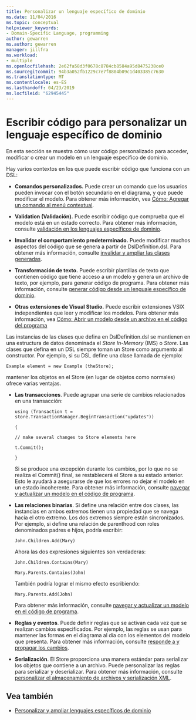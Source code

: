 ```yaml
---
title: Personalizar un lenguaje específico de dominio
ms.date: 11/04/2016
ms.topic: conceptual
helpviewer_keywords:
- Domain-Specific Language, programming
author: gewarren
ms.author: gewarren
manager: jillfra
ms.workload:
- multiple
ms.openlocfilehash: 2e62fa58d3f0678c8784cb8584a95d8475238ce0
ms.sourcegitcommit: 94b3a052fb1229c7e7f8804b09c1d403385c7630
ms.translationtype: MT
ms.contentlocale: es-ES
ms.lasthandoff: 04/23/2019
ms.locfileid: "62945445"
---
```

# <a name="write-code-to-customize-a-domain-specific-language"></a>Escribir código para personalizar un lenguaje específico de dominio

En esta sección se muestra cómo usar código personalizado para acceder, modificar o crear un modelo en un lenguaje específico de dominio.

Hay varios contextos en los que puede escribir código que funciona con un DSL:

- **Comandos personalizados.** Puede crear un comando que los usuarios pueden invocar con el botón secundario en el diagrama, y que puede modificar el modelo. Para obtener más información, vea [Cómo: Agregar un comando al menú contextual](../modeling/how-to-add-a-command-to-the-shortcut-menu.md).

- **Validation (Validación).** Puede escribir código que comprueba que el modelo está en un estado correcto. Para obtener más información, consulte [validación en los lenguajes específicos de dominio](../modeling/validation-in-a-domain-specific-language.md).

- **Invalidar el comportamiento predeterminado.** Puede modificar muchos aspectos del código que se genera a partir de DslDefinition.dsl. Para obtener más información, consulte [invalidar y ampliar las clases generadas](../modeling/overriding-and-extending-the-generated-classes.md).

- **Transformación de texto.** Puede escribir plantillas de texto que contienen código que tiene acceso a un modelo y genera un archivo de texto, por ejemplo, para generar código de programa. Para obtener más información, consulte [generar código desde un lenguaje específico de dominio](../modeling/generating-code-from-a-domain-specific-language.md).

- **Otras extensiones de Visual Studio.** Puede escribir extensiones VSIX independientes que leer y modificar los modelos. Para obtener más información, vea [Cómo: Abrir un modelo desde un archivo en el código del programa](../modeling/how-to-open-a-model-from-file-in-program-code.md)

Las instancias de las clases que defina en DslDefinition.dsl se mantienen en una estructura de datos denominada el *Store In-Memory* (IMS) o *Store*. Las clases que defina en un DSL siempre toman un Store como argumento al constructor. Por ejemplo, si su DSL define una clase llamada de ejemplo:

`Example element = new Example (theStore);`

mantener los objetos en el Store (en lugar de objetos como normales) ofrece varias ventajas.

- **Las transacciones**. Puede agrupar una serie de cambios relacionados en una transacción:

     `using (Transaction t = store.TransactionManager.BeginTransaction("updates"))`

     `{`

     `// make several changes to Store elements here`

     `t.Commit();`

     `}`

     Si se produce una excepción durante los cambios, por lo que no se realiza el Commit() final, se restablecerá el Store a su estado anterior. Esto le ayudará a asegurarse de que los errores no dejar el modelo en un estado incoherente. Para obtener más información, consulte [navegar y actualizar un modelo en el código de programa](../modeling/navigating-and-updating-a-model-in-program-code.md).

- **Las relaciones binarias**. Si define una relación entre dos clases, las instancias en ambos extremos tienen una propiedad que se navega hacia el otro extremo. Los dos extremos siempre están sincronizados. Por ejemplo, si define una relación de parenthood con roles denominados padres e hijos, podría escribir:

     `John.Children.Add(Mary)`

     Ahora las dos expresiones siguientes son verdaderas:

     `John.Children.Contains(Mary)`

     `Mary.Parents.Contains(John)`

     También podría lograr el mismo efecto escribiendo:

     `Mary.Parents.Add(John)`

     Para obtener más información, consulte [navegar y actualizar un modelo en el código de programa](../modeling/navigating-and-updating-a-model-in-program-code.md).

- **Reglas y eventos**. Puede definir reglas que se activan cada vez que se realizan cambios especificados. Por ejemplo, las reglas se usan para mantener las formas en el diagrama al día con los elementos del modelo que presenta. Para obtener más información, consulte [responde a y propagar los cambios](../modeling/responding-to-and-propagating-changes.md).

- **Serialización**. El Store proporciona una manera estándar para serializar los objetos que contiene a un archivo. Puede personalizar las reglas para serializar y deserializar. Para obtener más información, consulte [personalizar el almacenamiento de archivos y serialización XML](../modeling/customizing-file-storage-and-xml-serialization.md).

## <a name="see-also"></a>Vea también

- [Personalizar y ampliar lenguajes específicos de dominio](../modeling/customizing-and-extending-a-domain-specific-language.md)